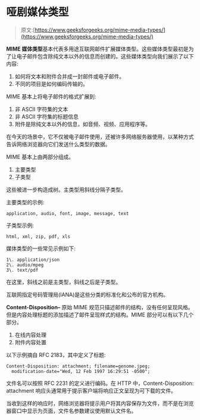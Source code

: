 # 哑剧媒体类型

> 原文:[https://www.geeksforgeeks.org/mime-media-types/](https://www.geeksforgeeks.org/mime-media-types/)

**MIME 媒体类型**基本代表多用途互联网邮件扩展媒体类型。这些媒体类型最初是为了让电子邮件包含除纯文本以外的信息而创建的。这些媒体类型向我们展示了以下内容:

1.  如何将文本和附件合并成一封邮件或电子邮件。
2.  不同的项目是如何编码传输的。

MIME 基本上将电子邮件的格式扩展到:

1.  非 ASCII 字符集的文本
2.  非 ASCII 字符集的标题信息
3.  附件是除纯文本以外的信息，如音频、视频、应用程序等。

在今天的场景中，它不仅被电子邮件使用，还被许多网络服务器使用，以某种方式告诉网络浏览器向它们发送什么类型的数据。

MIME 基本上由两部分组成。

1.  主要类型
2.  子类型

这些被进一步构造成树。主类型用斜线分隔子类型。

主要类型的示例:

```htmlhtml
application, audio, font, image, message, text 
```

子类型示例:

```htmlhtml
html, xml, zip, pdf, xls 
```

媒体类型的一些常见示例如下:

```htmlhtml
1\. application/json
2\. audio/mpeg
3\. text/pdf 
```

在这里，斜线之前是主类型，斜线之后是子类型。

互联网指定号码管理局(IANA)是这些分类的标准化和公布的官方机构。

**Content-Disposition–**
原始 MIME 规范只描述邮件的结构，没有任何呈现风格。但是内容处理标题的添加描述了邮件呈现样式的结构。MIME 部分可以有以下几个部分。

1.  在线内容处理
2.  附件内容处置

以下示例摘自 RFC 2183，其中定义了标题:

```htmlhtml
Content-Disposition: attachment; filename=genome.jpeg;
  modification-date="Wed, 12 Feb 1997 16:29:51 -0500"; 
```

文件名可以按照 RFC 2231 的定义进行编码。在 HTTP 中，Content-Disposition: attachment 响应头通常用于提示客户端将响应正文呈现为可下载的文件。

当收到这样的响应时，网络浏览器将提示用户将其内容保存为文件，而不是在浏览器窗口中显示为页面，文件名参数建议使用默认文件名。